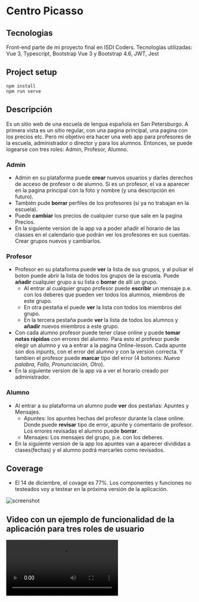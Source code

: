 # Centro Picasso

## Tecnologias

Front-end parte de mi proyecto final en ISDI Coders. Tecnologias utilizadas: Vue 3, Typescript, Bootstrap Vue 3 y Bootstrap 4.6, JWT, Jest

## Project setup

```
npm install
npm run serve
```

## Descripción

Es un sitio web de una escuela de lengua española en San Petersburgo. A primera vista es un sitio regular, con una pagina principal, una pagina con los precios etc.
Pero mi objetivo era hacer una web app para profesores de la escuela, administrador o director y para los alumnos. Entonces, se puede logearse con tres roles: Admin, Profesor, Alumno.

### Admin

- Admin en su plataforma puede **crear** nuevos usuarios y darles derechos de acceso de profesor o de alumno. Si es un profesor, el va a aparecer en la pagina principal con la foto y nombre (y una descripción en futuro).
- También pude **borrar** perfiles de los profesores (si ya no trabajan en la escuela).
- Puede **cambiar** los precios de cualquier curso que sale en la pagina Precios.
- En la siguiente version de la app va a poder añadir el horario de las classes en el calendario que podrán ver los profesores en sus cuentas. Crear grupos nuevos y cambiarlos.

### Profesor

- Profesor en su plataforma puede **ver** la lista de sus grupos, y al pulsar el boton puede abrir la lista de todos los grupos de la escuela. Puede **añadir** cualquier grupo a su lista o **borrar** de allí un grupo.
  - Al entrar al cualquier grupo profesor puede **escribir** un mensaje p.e. con los deberes que pueden ver todos los alumnos, miembros de este grupo.
  - En otra pestaña el puede **ver** la lista con todos los miembros del grupo.
  - En la tercera pestaña puede **ver** la lista de todos los alumnos y **añadir** nuevos miembros a este grupo.
- Con cada alumno profesor puede tener clase online y puede **tomar notas rápidas** con errores del alumno. Para esto el profesor puede elegir un alumno y va a entrar a la pagina Online-lesson. Cada apunte son dos inpunts, con el error del alumno y con la version correcta. Y tambien el profesor puede **marcar** tipo del error (4 botones: *Nueva palabra, Fallo, Pronunciación, Otro*).
- En la siguiente version de la app va a ver el horario creado por administrador.

### Alumno

- Al entrar a su plataforma un alumno pude **ver** dos pestañas: Apuntes y Mensajes.
  - Apuntes: los apuntes hechas del profesor durante la clase online. Donde puede **revisar** tipo de error, apunte y comentario de profesor. Los errores revisadas el alumno puede **borrar**.
  - Mensajes: Los mensajes del grupo, p.e. con los deberes.
- En la siguiente version de la app los apuntes van a aparecer divididas a clases(fechas) y el alumno podrá marcarles como revisados.

## Coverage 

- El 14 de diciembre, el covage es 77%. Los componentes y funciones no testeados voy a testear en la próxima versión de la aplicación.

![screenshot](http://raw.githubusercontent.com/SkylabCoders/Aleksander_Front-Final-Project-202109/blob/main/img/2021-12-14_coverage.png)

## Video con un ejemplo de funcionalidad de la aplicación para tres roles de usuario
![screenshot](http://raw.githubusercontent.com/SkylabCoders/Aleksander_Front-Final-Project-202109/blob/main/img/CentroPicasso.mov)

